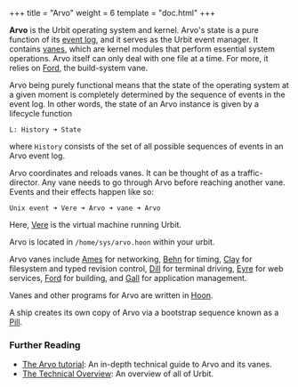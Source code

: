 +++
title = "Arvo"
weight = 6
template = "doc.html"
+++

**Arvo** is the Urbit operating system and kernel. Arvo's state is a pure function of its [event log](../eventlog), and it serves as the Urbit event manager. It contains [vanes](../vane), which are kernel modules that perform essential system operations. Arvo itself can only deal with one file at a time. For more, it relies on [Ford](../ford), the build-system vane.

Arvo being purely functional means that the state of the operating system at a given moment is completely determined by the sequence of events in the event log. In other words, the state of an Arvo instance is given by a lifecycle function
```
L: History ➜ State
```
where `History` consists of the set of all possible sequences of events in an Arvo event log.

Arvo coordinates and reloads vanes. It can be thought of as a traffic-director. Any vane needs to go through Arvo before reaching another vane. Events and their effects happen like so:
```
Unix event ➜ Vere ➜ Arvo ➜ vane ➜ Arvo
```
Here, [Vere](../vere) is the virtual machine running Urbit.

Arvo is located in `/home/sys/arvo.hoon` within your urbit.

Arvo vanes include [Ames](../ames) for networking, [Behn](../behn) for timing, [Clay](../clay) for filesystem and typed revision control, [Dill](../dill) for terminal driving, [Eyre](../eyre) for web services, [Ford](../ford) for building, and [Gall](../gall) for application management.

Vanes and other programs for Arvo are written in [Hoon](../hoon).

A ship creates its own copy of Arvo via a bootstrap sequence known as a [Pill](../pill).

### Further Reading

- [The Arvo tutorial](@/docs/tutorials/arvo/_index.md): An in-depth technical guide to Arvo and its vanes.
- [The Technical Overview](@/docs/tutorials/concepts/arvo/_index.md): An overview of all of Urbit.
